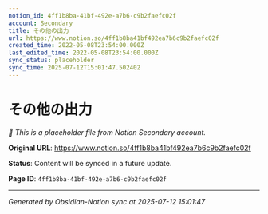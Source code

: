 ```yaml
---
notion_id: 4ff1b8ba-41bf-492e-a7b6-c9b2faefc02f
account: Secondary
title: その他の出力
url: https://www.notion.so/4ff1b8ba41bf492ea7b6c9b2faefc02f
created_time: 2022-05-08T23:54:00.000Z
last_edited_time: 2022-05-08T23:54:00.000Z
sync_status: placeholder
sync_time: 2025-07-12T15:01:47.502402
---
```


# その他の出力

*🔄 This is a placeholder file from Notion Secondary account.*

**Original URL**: https://www.notion.so/4ff1b8ba41bf492ea7b6c9b2faefc02f

**Status**: Content will be synced in a future update.

**Page ID**: `4ff1b8ba-41bf-492e-a7b6-c9b2faefc02f`

---

*Generated by Obsidian-Notion sync at 2025-07-12 15:01:47*
